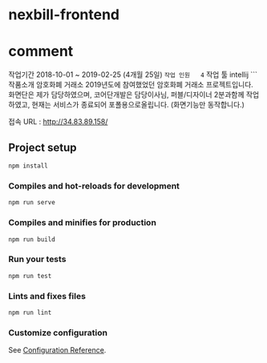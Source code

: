 # nexbill-frontend

# comment

작업기간	2018-10-01 ~ 2019-02-25 (4개월 25일) ```
작업 인원	4 ```
작업 툴	intellij ```
작품소개	암호화폐 거래소 2019년도에 참여했었던 암호화폐 거래소 프로젝트입니다. 화면단은 제가 담당하였으며, 코어단개발은 담당이사님, 퍼블/디자이너 2분과함께 작업하였고, 현재는 서비스가 종료되어 포폴용으로올립니다. (화면기능만 동작합니다.)

접속 URL : http://34.83.89.158/ 

## Project setup
```
npm install
```

### Compiles and hot-reloads for development
```
npm run serve
```

### Compiles and minifies for production
```
npm run build
```

### Run your tests
```
npm run test
```

### Lints and fixes files
```
npm run lint
```

### Customize configuration
See [Configuration Reference](https://cli.vuejs.org/config/).
